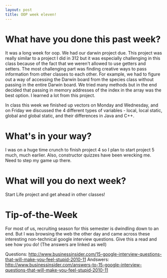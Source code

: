 ```yaml
---
layout: post
title: OOP week eleven!
---
```


# What have you done this past week?

It was a long week for oop. We had our darwin project due. This project was really similar to a project I did in 312 but it was especially challenging in this class because of the fact that we weren't allowed to use getters and setters. The most challenging part was finding creative ways to pass information from other classes to each other. For example, we had to figure out a way of accessing the Darwin board from the species class without passing in the entire Darwin board. We tried many methods but in the end decided that passing in memory addresses of the index in the array was the best option. I learned a lot from this project.

In class this week we finished up vectors on Monday and Wednesday, and on Friday we discussed the 4 different types of variables - local, local static, global and global static, and their differences in Java and C++.

# What's in your way?

I was on a huge time crunch to finish project 4 so I plan to start project 5 much, much earlier. Also, constructor quizzes have been wrecking me. Need to step my game up there.

# What will you do next week?

Start Life project and get ahead in other classes!

# Tip-of-the-Week

For most of us, recruiting season for this semester is dwindling down to an end. But I was browsing the web the other day and came across these interesting non-technical google interview questions. Give this a read and see how you do! (The answers are linked as well)

Questions: http://www.businessinsider.com/15-google-interview-questions-that-will-make-you-feel-stupid-2010-11
Andswers: http://www.businessinsider.com/answers-to-15-google-interview-questions-that-will-make-you-feel-stupid-2010-11
